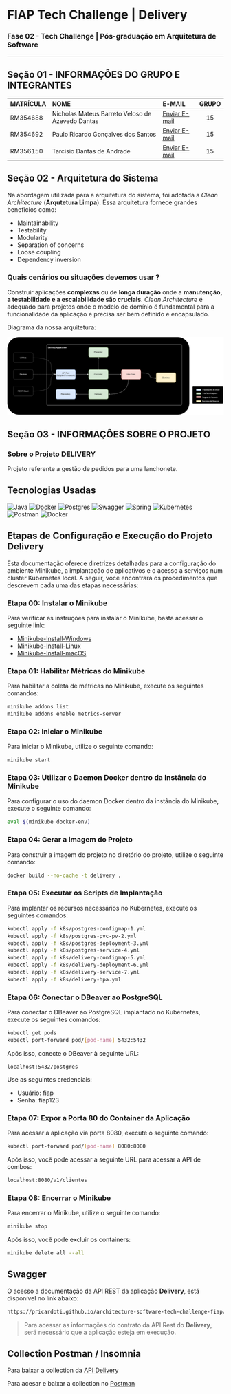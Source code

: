 #  FIAP Tech Challenge | Delivery

### Fase 02 - Tech Challenge | Pós-graduação em Arquitetura de Software

----

## Seção 01 - INFORMAÇÕES DO GRUPO E INTEGRANTES

| MATRÍCULA  | NOME                                              | E-MAIL                                                        |  GRUPO  |
|:-----------|:--------------------------------------------------|:--------------------------------------------------------------|:-------:|
| RM354688   | Nicholas Mateus Barreto Veloso de Azevedo Dantas  | [Enviar E-mail](mailto:nicholas.mateus@gmail.com)             |   15    |
| RM354692   | Paulo Ricardo Gonçalves dos Santos                | [Enviar E-mail](mailto:pricardo.ti@gmail.com)                 |   15    |
| RM356150   | Tarcisio Dantas de Andrade                        | [Enviar E-mail](mailto:tarcisiodantas_deandrade@hotmail.com)  |   15    |

## Seção 02 - Arquitetura do Sistema

Na abordagem utilizada para a arquitetura do sistema, foi adotada a _Clean Architecture_ (**Arqutetura Limpa**). Essa arquitetura fornece grandes beneficios como:

- Maintainability 
- Testability 
- Modularity 
- Separation of concerns 
- Loose coupling 
- Dependency inversion 

### Quais cenários ou situações devemos usar ?

Construir aplicações **complexas** ou de **longa duração** onde a **manutenção, a testabilidade e a escalabilidade são cruciais**. _Clean Architecture_ é adequado para projetos onde o modelo de domínio é fundamental para a funcionalidade da aplicação e precisa ser bem definido e encapsulado.

Diagrama da nossa arquitetura:

![Arquitetura App Delivery](./docs/images/arquitetura-aplicacao.svg)

## Seção 03 - INFORMAÇÕES SOBRE O PROJETO

### Sobre o Projeto DELIVERY

Projeto referente a gestão de pedidos para uma lanchonete.

## Tecnologias Usadas

![Java](https://img.shields.io/badge/java_22-%23ED8B00.svg?style=for-the-badge&logo=openjdk&logoColor=white)
![Docker](https://img.shields.io/badge/docker-%230db7ed.svg?style=for-the-badge&logo=docker&logoColor=white)
![Postgres](https://img.shields.io/badge/postgres-%23316192.svg?style=for-the-badge&logo=postgresql&logoColor=white)
![Swagger](https://img.shields.io/badge/-Swagger-%23Clojure?style=for-the-badge&logo=swagger&logoColor=white)
![Spring](https://img.shields.io/badge/spring-%236DB33F.svg?style=for-the-badge&logo=spring&logoColor=white)
![Kubernetes](https://img.shields.io/badge/kubernetes-%23326ce5.svg?style=for-the-badge&logo=kubernetes&logoColor=white)
![Postman](https://img.shields.io/badge/Postman-FF6C37?style=for-the-badge&logo=postman&logoColor=white)
![Docker](https://img.shields.io/badge/docker-%230db7ed.svg?style=for-the-badge&logo=docker&logoColor=white)

## Etapas de Configuração e Execução do Projeto **Delivery**

Esta documentação oferece diretrizes detalhadas para a configuração do ambiente Minikube, a implantação de aplicativos e o 
acesso a serviços num cluster Kubernetes local. A seguir, você encontrará os procedimentos que descrevem cada uma das 
etapas necessárias:

### Etapa 00: Instalar o Minikube

Para verificar as instruções para instalar o Minikube, basta acessar o seguinte link:

- [Minikube-Install-Windows](https://minikube.sigs.k8s.io/docs/start/?arch=%2Fwindows%2Fx86-64%2Fstable%2F.exe+download)
- [Minikube-Install-Linux](https://minikube.sigs.k8s.io/docs/start/?arch=%2Fwindows%2Fx86-64%2Fstable%2F.exe+download)
- [Minikube-Install-macOS](https://minikube.sigs.k8s.io/docs/start/?arch=%2Fmacos%2Fx86-64%2Fstable%2Fbinary+download)

### Etapa 01: Habilitar Métricas do Minikube

Para habilitar a coleta de métricas no Minikube, execute os seguintes comandos:

```bash
minikube addons list
minikube addons enable metrics-server
```

### Etapa 02: Iniciar o Minikube

Para iniciar o Minikube, utilize o seguinte comando:

```bash
minikube start
```

### Etapa 03: Utilizar o Daemon Docker dentro da Instância do Minikube

Para configurar o uso do daemon Docker dentro da instância do Minikube, execute o seguinte comando:

```bash
eval $(minikube docker-env)
```

### Etapa 04: Gerar a Imagem do Projeto

Para construir a imagem do projeto no diretório do projeto, utilize o seguinte comando:

```bash
docker build --no-cache -t delivery .
```

### Etapa 05: Executar os Scripts de Implantação

Para implantar os recursos necessários no Kubernetes, execute os seguintes comandos:

```bash
kubectl apply -f k8s/postgres-configmap-1.yml
kubectl apply -f k8s/postgres-pvc-pv-2.yml
kubectl apply -f k8s/postgres-deployment-3.yml
kubectl apply -f k8s/postgres-service-4.yml
kubectl apply -f k8s/delivery-configmap-5.yml
kubectl apply -f k8s/delivery-deployment-6.yml
kubectl apply -f k8s/delivery-service-7.yml
kubectl apply -f k8s/delivery-hpa.yml
```

### Etapa 06: Conectar o DBeaver ao PostgreSQL

Para conectar o DBeaver ao PostgreSQL implantado no Kubernetes, execute os seguintes comandos:

```bash
kubectl get pods
kubectl port-forward pod/[pod-name] 5432:5432
```

Após isso, conecte o DBeaver à seguinte URL:

```
localhost:5432/postgres
```

Use as seguintes credenciais:

- Usuário: fiap
- Senha: fiap123

### Etapa 07: Expor a Porta 80 do Container da Aplicação

Para acessar a aplicação via porta 8080, execute o seguinte comando:

```bash
kubectl port-forward pod/[pod-name] 8080:8080
```

Após isso, você pode acessar a seguinte URL para acessar a API de combos:

```bash
localhost:8080/v1/clientes
```

### Etapa 08: Encerrar o Minikube

Para encerrar o Minikube, utilize o seguinte comando:

```bash
minikube stop
```

Após isso, você pode excluir os containers:

```bash
minikube delete all --all
```

## Swagger

O acesso a documentação da API REST da aplicação **Delivery**, está disponível no link abaixo:

```html
https://pricardoti.github.io/architecture-software-tech-challenge-fiap/
```

> Para acessar as informações do contrato da API Rest do **Delivery**, será necessário que a aplicação esteja
> em execução.
 
 
## Collection Postman / Insomnia

Para baixar a collection da [API Delivery](./docs/collections/DeliveryAPI.postman_collection_v1.json)

Para acesar e baixar a collection no [Postman](https://documenter.getpostman.com/view/9810786/2sA3QwbVKY)

